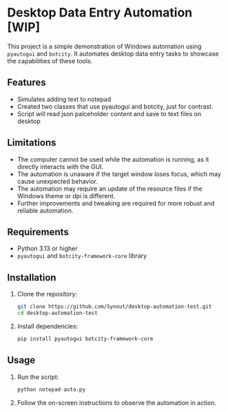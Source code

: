 # Desktop Data Entry Automation [WIP]

This project is a simple demonstration of Windows automation using `pyautogui` and `botcity`. It automates desktop data entry tasks to showcase the capabilities of these tools.

## Features

- Simulates adding text to notepad
- Created two classes that use pyautogui and botcity, just for contrast.
- Script will read json palceholder content and save to text files on desktop

## Limitations

- The computer cannot be used while the automation is running, as it directly interacts with the GUI.
- The automation is unaware if the target window loses focus, which may cause unexpected behavior.
- The automation may require an update of the resource files if the Windows theme or dpi is different.
- Further improvements and tweaking are required for more robust and reliable automation.

## Requirements

- Python 3.13 or higher
- `pyautogui` and `botcity-framework-core` library

## Installation

1. Clone the repository:
    ```bash
    git clone https://github.com/Synout/desktop-automation-test.git
    cd desktop-automation-test
    ```

2. Install dependencies:
    ```bash
    pip install pyautogui botcity-framework-core
    ```

## Usage

1. Run the script:
    ```bash
    python notepad-auto.py
    ```

2. Follow the on-screen instructions to observe the automation in action.

